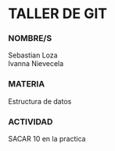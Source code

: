 # TALLER DE GIT

### NOMBRE/S

Sebastian Loza\
Ivanna Nievecela

### MATERIA

Estructura de datos

### ACTIVIDAD

SACAR 10 en la practica